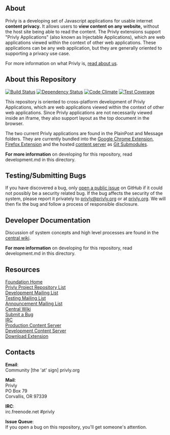 ## About ##

Privly is a developing set of Javascript applications for usable 
internet **content privacy.** It allows users to **view content on any website,** without 
the host site being able to read the content. The Privly extensions support 
"Privly Applications" (also known as Injectable Applications), which are web 
applications viewed within the context of other web applications. These 
applications can be any web application, but they are generally oriented to 
supporting a privacy use case.

For more information on what Privly is, 
[read about us](https://priv.ly/pages/about).

## About this Repository ##

[![Build Status](https://travis-ci.org/privly/privly-applications.svg)](https://travis-ci.org/privly/privly-applications)
[![Dependency Status](https://gemnasium.com/privly/privly-applications.png?travis)](https://gemnasium.com/privly/privly-applications)
[![Code Climate](https://codeclimate.com/github/privly/privly-applications/badges/gpa.svg)](https://codeclimate.com/github/privly/privly-applications)
[![Test Coverage](https://codeclimate.com/github/privly/privly-applications/badges/coverage.svg)](https://codeclimate.com/github/privly/privly-applications)

This repository is oriented to cross-platform development of Privly 
Applications, which are web applications viewed within the context of other web 
applications. Since Privly applications are not necessarily viewed inside an 
iframe, they also support layout as the top document in the browser.

The two current Privly applications are found in the PlainPost and Message
folders. They are currently bundled into the 
[Google Chrome Extension](https://github.com/privly/privly-chrome),
[Firefox Extension](https://github.com/privly/privly-firefox) and the hosted
[content server](https://github.com/privly/privly-web) as 
[Git Submodules](http://git-scm.com/book/en/Git-Tools-Submodules).

**For more information** on developing for this repository, read development.md in 
this directory.

## Testing/Submitting Bugs ##

If you have discovered a bug, only 
[open a public issue](https://github.com/privly/privly-web/issues/new) on GitHub 
if it could not possibly be a security related bug. If the bug affects the 
security of the system, please report it privately to privly@privly.org or at 
[privly.org](http://www.privly.org/content/bug-report). We will then fix the bug 
and follow a process of responsible disclosure.

## Developer Documentation ##

Discussion of system concepts and high level processes are found in the 
[central wiki](https://github.com/privly/privly-organization/wiki).

**For more information** on developing for this repository, read development.md in 
this directory.

## Resources ##

[Foundation Home](http://www.privly.org)  
[Privly Project Repository List](https://github.com/privly)  
[Development Mailing List](http://groups.google.com/group/privly)  
[Testing Mailing List](http://groups.google.com/group/privly-test)  
[Announcement Mailing List](http://groups.google.com/group/privly-announce)  
[Central Wiki](https://github.com/privly/privly-organization/wiki)  
[Submit a Bug](http://www.privly.org/content/bug-report)  
[IRC](http://www.privly.org/content/irc)  
[Production Content Server](https://privlyalpha.org)  
[Development Content Server](https://dev.privly.org)  
[Download Extension](https://priv.ly/pages/download)  

## Contacts ##

**Email**:  
Community [the 'at' sign] privly.org  

**Mail**:  
Privly  
PO Box 79  
Corvallis, OR 97339 
 
**IRC**:  
irc.freenode.net #privly

**Issue Queue**:  
If you open a bug on this repository, you'll get someone's attention.
